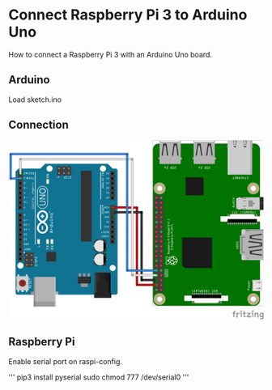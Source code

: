 # Connect Raspberry Pi 3 to Arduino Uno
How to connect a Raspberry Pi 3 with an Arduino Uno board.

## Arduino

Load sketch.ino

## Connection

![alt text](./schema_bb.png)

## Raspberry Pi
Enable serial port on raspi-config.

'''
pip3 install pyserial
sudo chmod 777 /dev/serial0
'''